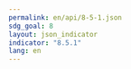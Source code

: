 ```yaml
---
permalink: en/api/8-5-1.json
sdg_goal: 8
layout: json_indicator
indicator: "8.5.1"
lang: en
---
```

